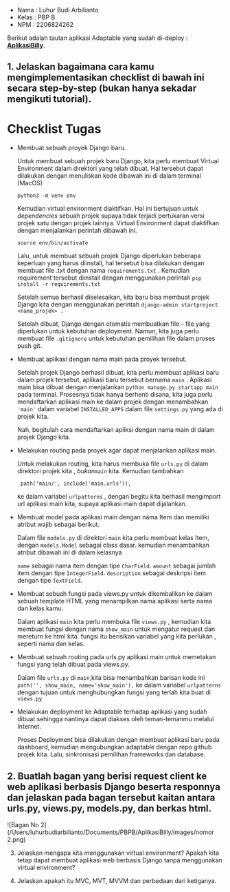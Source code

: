 * Nama : Luhur Budi Arbilianto
* Kelas : PBP B
* NPM : 2206824262

Berikut adalah tautan aplikasi Adaptable yang sudah di-deploy : **[AplikasiBilly](https://aplikasibilly.adaptable.app/main/)**.

## 1. Jelaskan bagaimana cara kamu mengimplementasikan checklist di bawah ini secara step-by-step (bukan hanya sekadar mengikuti tutorial).

# Checklist Tugas
* Membuat sebuah proyek Django baru.

    Untuk membuat sebuah projek baru Django, kita perlu membuat Virtual Environment dalam direktori yang telah dibuat. Hal tersebut dapat dilakukan dengan menuliskan kode dibawah ini di dalam terminal (MacOS)

    ```
    python3 -m venv env
    ```

    Kemudian virtual environment diaktifkan. Hal ini bertujuan untuk *dependencies* sebuah projek supaya tidak terjadi pertukaran versi projek satu dengan projek lainnya. Virtual Environment dapat diaktifkan dengan menjalankan perintah dibawah ini.

    ```
    source env/bin/activate
    ```

    Lalu, untuk membuat sebuah projek Django diperlukan beberapa keperluan yang harus diinstall, hal tersebut bisa dilakukan dengan membuat file .txt dengan nama ```requirements.txt``` . Kemudian requirement tersebut diinstall dengan menggunakan perintah ```pip install -r requirements.txt```

    Setelah semua berhasil diselesaikan, kita baru bisa membuat projek Django kita dengan menggunakan perintah ```django-admin startproject <nama_projek> .```

    Setelah dibuat, Django dengan otomatis membuatkan file - file yang diperlukan untuk kebutuhan deployment. Namun, kita juga perlu membuat file ```.gitignore``` untuk kebutuhan pemilihan file dalam proses push git.

* Membuat aplikasi dengan nama main pada proyek tersebut.

    Setelah projek Django berhasil dibuat, kita perlu membuat aplikasi baru dalam projek tersebut, aplikasi baru tersebut bernama ```main``` . Aplikasi main bisa dibuat dengan menjalankan ```python manage.py startapp main``` pada terminal. Prosesnya tidak hanya berhenti disana, kita juga perlu mendaftarkan aplikasi main ke dalam projek dengan menambahkan ``` 'main' ``` dalam variabel ```INSTALLED_APPS``` dalam file ```settings.py``` yang ada di projek kita.

    Nah, begitulah cara mendaftarkan apliksi dengan nama main di dalam projek Django kita.

* Melakukan routing pada proyek agar dapat menjalankan aplikasi main.

    Untuk melakukan routing, kita harus membuka file ```urls.py``` di dalam direktori projek kita , *bukan```main```* kita. Kemudian tambahkan 

    ```
     path('main/', include('main.urls')),
    ```

    ke dalam variabel ```urlpatterns``` , dengan begitu kita berhasil mengimport url aplikasi main kita, supaya aplikasi main dapat dijalankan.

* Membuat model pada aplikasi main dengan nama Item dan memiliki atribut wajib sebagai berikut.

    Dalam file ```models.py``` di direktori ```main``` kita perlu membuat kelas Item, dengan ```models.Model``` sebagai class dasar. kemudian menambahkan atribut dibawah ini di dalam kelasnya

    ```name``` sebagai nama item dengan tipe ```CharField```.
    ```amount``` sebagai jumlah item dengan tipe ```IntegerField```.
    ```description``` sebagai deskripsi item dengan tipe ```TextField```.

* Membuat sebuah fungsi pada views.py untuk dikembalikan ke dalam sebuah template HTML yang menampilkan nama aplikasi serta nama dan kelas kamu.

    Dalam aplikasi ```main``` kita perlu membuka file ```views.py``` , kemudian kita membuat fungsi dengan nama ```show_main``` untuk mengatur request dan mereturn ke html kita. fungsi itu berisikan variabel yang kita perlukan , seperti nama dan kelas.

* Membuat sebuah routing pada urls.py aplikasi main untuk memetakan fungsi yang telah dibuat pada views.py.

    Dalam file ```urls.py``` di ```main```,kita bisa menambahkan barisan kode ini ```path('', show_main, name='show_main'),``` ke dalam variabel ```urlpatterns``` dengan tujuan untuk menghubungkan fungsi yang terlah kita buat di ```views.py```

* Melakukan deployment ke Adaptable terhadap aplikasi yang sudah dibuat sehingga nantinya dapat diakses oleh teman-temanmu melalui Internet.

    Proses Deployment bisa dilakukan dengan membuat aplikasi baru pada dashboard, kemudian mengubungkan adaptable dengan repo github projek kita. Lalu, sinkronisasi pemilihan frameworks dan database.

## 2. Buatlah bagan yang berisi request client ke web aplikasi berbasis Django beserta responnya dan jelaskan pada bagan tersebut kaitan antara urls.py, views.py, models.py, dan berkas html.

![Bagan No 2](/Users/luhurbudiarbilianto/Documents/PBPB/AplikasiBilly/images/nomor 2.png)

3. Jelaskan mengapa kita menggunakan virtual environment? Apakah kita tetap dapat membuat aplikasi web berbasis Django tanpa menggunakan virtual environment?

4. Jelaskan apakah itu MVC, MVT, MVVM dan perbedaan dari ketiganya.